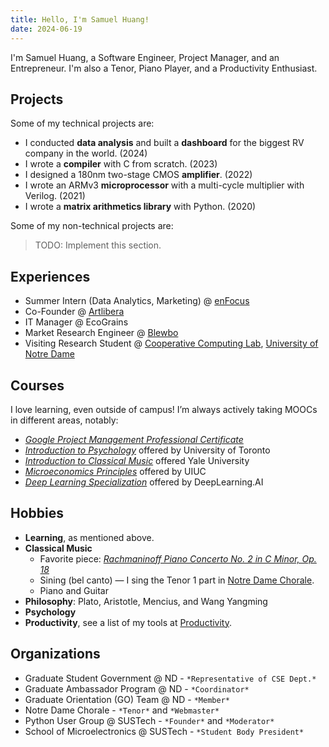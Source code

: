 ```yaml
---
title: Hello, I'm Samuel Huang!
date: 2024-06-19
---
```


I'm Samuel Huang, a Software Engineer, Project Manager, and an Entrepreneur. I'm also a Tenor, Piano Player, and a Productivity Enthusiast.

## Projects

Some of my technical projects are:

- I conducted **data analysis** and built a **dashboard** for the biggest RV company in the world. (2024)
- I wrote a **compiler** with C from scratch. (2023)
- I designed a 180nm two-stage CMOS **amplifier**. (2022)
- I wrote an ARMv3 **microprocessor** with a multi-cycle multiplier with Verilog. (2021)
- I wrote a **matrix arithmetics library** with Python. (2020)

Some of my non-technical projects are:

> TODO: Implement this section.

## Experiences

- Summer Intern (Data Analytics, Marketing) @ [enFocus](http://en-focus.org)
- Co-Founder @ [Artlibera](http://artlibera.com)
- IT Manager @ EcoGrains
- Market Research Engineer @ [Blewbo](https://blewbo.com)
- Visiting Research Student @ [Cooperative Computing Lab](http://ccl.cse.nd.edu), [University of Notre Dame](http://nd.edu)

## Courses

I love learning, even outside of campus! I’m always actively taking MOOCs in different areas, notably:

- [_Google Project Management Professional Certificate_](https://www.coursera.org/account/accomplishments/specialization/ZTLM59675UE9)
- [_Introduction to Psychology_](https://www.coursera.org/account/accomplishments/verify/4YUC5XWP8UUX) offered by University of Toronto
- [_Introduction to Classical Music_](https://www.coursera.org/account/accomplishments/verify/4VGPFWD63CG6) offered Yale University
- [_Microeconomics Principles_](https://www.coursera.org/account/accomplishments/verify/TER6LZVQ7P53) offered by UIUC
- [_Deep Learning Specialization_](https://www.coursera.org/account/accomplishments/specialization/73NGAXQ34888) offered by DeepLearning.AI

## Hobbies

- **Learning**, as mentioned above.
- **Classical Music**
  - Favorite piece: [_Rachmaninoff Piano Concerto No. 2 in C Minor, Op. 18_](https://youtube.com/playlist?list=PLr0MsaDpKsY8TXd4j4ki_ARkKVJiNm-Cd&si=X7bTxw9PgI8iwuGh)
  - Sining (bel canto) — I sing the Tenor 1 part in [Notre Dame Chorale](https://chorale.nd.edu).
  - Piano and Guitar
- **Philosophy**: Plato, Aristotle, Mencius, and Wang Yangming
- **Psychology**
- **Productivity**, see a list of my tools at [Productivity]().

<!-- TODO: Productivity Link -->

## Organizations

- Graduate Student Government @ ND - `*Representative of CSE Dept.*`
- Graduate Ambassador Program @ ND - `*Coordinator*`
- Graduate Orientation (GO) Team @ ND - `*Member*`
- Notre Dame Chorale - `*Tenor*` and `*Webmaster*`
- Python User Group @ SUSTech - `*Founder*` and `*Moderator*`
- School of Microelectronics @ SUSTech - `*Student Body President*`
